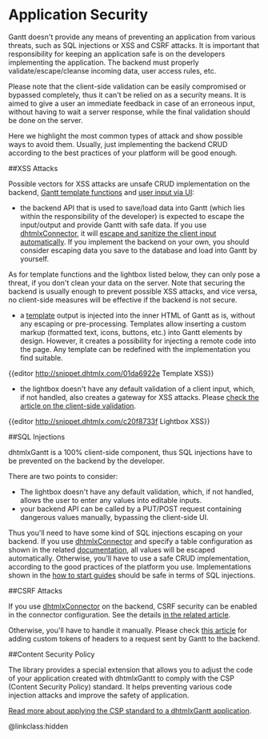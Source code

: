 Application Security
=======================

Gantt doesn't provide any means of preventing an application from various threats, such as SQL injections or XSS and CSRF attacks. It is important that responsibility for keeping an application safe is on the developers implementing the application. The backend must properly validate/escape/cleanse incoming data, user access rules, etc.

Please note that the client-side validation can be easily compromised or bypassed completely, thus it can't be relied on as a security means. It is aimed to give a user an immediate feedback in case of an erroneous input, without having to wait a server response, while the final validation should be done on the server. 

Here we highlight the most common types of attack and show possible ways to avoid them. Usually, just implementing the backend CRUD according to the best practices of your platform will be good enough.


##XSS Attacks

Possible vectors for XSS attacks are unsafe CRUD implementation on the backend, [Gantt template functions](api/refs/gantt_templates.md) and
[user input via UI](desktop/default_edit_form.md):

- the backend API that is used to save/load data into Gantt (which lies within the responsibility of the developer) is expected to escape the input/output and provide Gantt with safe data. If you use [dhtmlxConnector](desktop/howtostart_connector.md), it will [escape and sanitize the client input automatically](https://docs.dhtmlx.com/connector__php__app_security.html#protectionfromcrosssitescriptingxss). If you implement the backend on your own, you should consider escaping data you save to the database and load into Gantt by yourself.

As for template functions and the lightbox listed below, they can only pose a threat, if you don't clean your data on the server. Note that securing the backend is usually enough to prevent possible XSS attacks, and vice versa, no client-side measures will be effective if the backend is not secure.

- a [template](api/refs/gantt_templates.md) output is injected into the inner HTML of Gantt as is, without any escaping or pre-processing. 
Templates allow inserting a custom markup (formatted text, icons, buttons, etc.) into Gantt elements by design. However, it creates a possibility for injecting a remote code into the page. Any template can be redefined with the implementation you find suitable.

{{editor		http://snippet.dhtmlx.com/01da6922e			Template XSS}}


- the lightbox doesn't have any default validation of a client input, which, if not handled, also creates a gateway for XSS attacks. Please [check the article on the client-side validation](desktop/validation.md#clientsidevalidation).

{{editor		http://snippet.dhtmlx.com/c20f8733f			Lightbox XSS}}


##SQL Injections

dhtmlxGantt is a 100% client-side component, thus SQL injections have to be prevented on the backend by the developer.

There are two points to consider:

- The lightbox doesn't have any default validation, which, if not handled, allows the user to enter any values into editable inputs.
- your backend API can be called by a PUT/POST request containing dangerous values manually, bypassing the client-side UI.

Thus you'll need to have some kind of SQL injections escaping on your backend. If you use [dhtmlxConnector](desktop/howtostart_connector.md) and specify a table configuration as shown in the related [documentation](https://docs.dhtmlx.com/connector__php__basis.html#loadingfromdatabase), all values will be escaped automatically. Otherwise, you'll have to use a safe CRUD implementation, according to the good practices of the platform you use. Implementations shown in the [how to start guides](desktop/howtostart_guides.md) should be safe in terms of SQL injections.


##CSRF Attacks

If you use [dhtmlxConnector](desktop/howtostart_connector.md) on the backend, CSRF security can be enabled in the connector configuration. See the details
[in the related article](https://docs.dhtmlx.com/connector__php__app_security.html#preventingcsrfandxsrfattacks).

Otherwise, you'll have to handle it manually. Please check [this article](desktop/server_side.md#customrequestheadersandparameters) for adding custom tokens of headers to a request sent by Gantt to the backend. 

##Content Security Policy

The library provides a special extension that allows you to adjust the code of your application created with dhtmlxGantt to comply with the CSP (Content Security Policy) standard. 
It helps preventing various code injection attacks and improve the safety of application. 

[Read more about applying the CSP standard to a dhtmlxGantt application](desktop/content_security_policy.md).


@linkclass:hidden